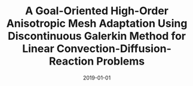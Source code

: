 ---
title: "A Goal-Oriented High-Order Anisotropic Mesh Adaptation Using Discontinuous Galerkin Method for Linear Convection-Diffusion-Reaction Problems"
collection: publications
permalink: /publication/2019-A-Goal-Oriented-High-Order-Anisotropic-Mesh-Adaptation-Using-Discontinuous-Galerkin-Method-for-Linear-Convection-Diffusion-Reaction-Problems
excerpt: 'We deal with the numerical solution of a linear convection-diffusion-reaction equation using the discontinuous Galerkin method of arbitrary polynomial approximation degree on anisotropic triangular grids. We derive a posteriori goal-oriented error estimates taking into account the anisotropy of mesh elements. The resulting error estimates are employed for the construction of an anisotropic mesh adaptation algorithm which locally optimizes the size and shape of mesh elements. The computational performance is demonstrated by several numerical experiments.'
date: 2019-01-01
venue: 'SIAM Journal on Scientific Computing'
paperurl: 'https://doi.org/10.1137/18M1172491'
citation: 'Vit Dolejsi, Georg May, Ajay Rangarajan, Filip Roskovec. &quot;A Goal-Oriented High-Order Anisotropic Mesh Adaptation Using Discontinuous Galerkin Method for Linear Convection-Diffusion-Reaction Problems.&quot; <i>SIAM Journal on Scientific Computing</i>. 2019, Vol. 41, pp.A1899-A1922(3).'
---